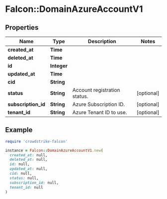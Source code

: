 # Falcon::DomainAzureAccountV1

## Properties

| Name | Type | Description | Notes |
| ---- | ---- | ----------- | ----- |
| **created_at** | **Time** |  |  |
| **deleted_at** | **Time** |  |  |
| **id** | **Integer** |  |  |
| **updated_at** | **Time** |  |  |
| **cid** | **String** |  |  |
| **status** | **String** | Account registration status. | [optional] |
| **subscription_id** | **String** | Azure Subscription ID. | [optional] |
| **tenant_id** | **String** | Azure Tenant ID to use. | [optional] |

## Example

```ruby
require 'crowdstrike-falcon'

instance = Falcon::DomainAzureAccountV1.new(
  created_at: null,
  deleted_at: null,
  id: null,
  updated_at: null,
  cid: null,
  status: null,
  subscription_id: null,
  tenant_id: null
)
```

